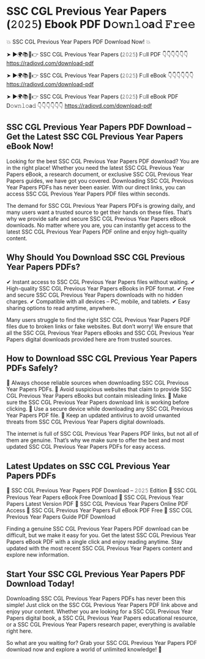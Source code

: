 # SSC CGL Previous Year Papers (𝟸𝟶𝟸𝟻) Ebook PDF D𝚘𝚠𝚗𝚕𝚘a𝚍 𝙵𝚛𝚎𝚎

💥 SSC CGL Previous Year Papers PDF Download Now! 💥

➤ ►🌍📚📱👉 SSC CGL Previous Year Papers (𝟸𝟶𝟸𝟻) F𝚞ll PDF 👇👇👇👇👇👇
https://radiovd.com/download-pdf

➤ ►🌍📚📱👉 SSC CGL Previous Year Papers (𝟸𝟶𝟸𝟻) F𝚞ll eBook 👇👇👇👇👇👇
https://radiovd.com/download-pdf

➤ ►🌍📚📱👉 SSC CGL Previous Year Papers (𝟸𝟶𝟸𝟻) F𝚞ll eBook PDF D𝚘𝚠𝚗𝚕𝚘a𝚍 👇👇👇👇👇👇
https://radiovd.com/download-pdf

## SSC CGL Previous Year Papers PDF Download – Get the Latest SSC CGL Previous Year Papers eBook Now!

Looking for the best SSC CGL Previous Year Papers PDF download? You are in the right place! Whether you need the latest SSC CGL Previous Year Papers eBook, a research document, or exclusive SSC CGL Previous Year Papers guides, we have got you covered. Downloading SSC CGL Previous Year Papers PDFs has never been easier. With our direct links, you can access SSC CGL Previous Year Papers PDF files within seconds.

The demand for SSC CGL Previous Year Papers PDFs is growing daily, and many users want a trusted source to get their hands on these files. That’s why we provide safe and secure SSC CGL Previous Year Papers eBook downloads. No matter where you are, you can instantly get access to the latest SSC CGL Previous Year Papers PDF online and enjoy high-quality content.

## Why Should You Download SSC CGL Previous Year Papers PDFs?

✔ Instant access to SSC CGL Previous Year Papers files without waiting.
✔ High-quality SSC CGL Previous Year Papers eBooks in PDF format.
✔ Free and secure SSC CGL Previous Year Papers downloads with no hidden charges.
✔ Compatible with all devices – PC, mobile, and tablets.
✔ Easy sharing options to read anytime, anywhere.

Many users struggle to find the right SSC CGL Previous Year Papers PDF files due to broken links or fake websites. But don’t worry! We ensure that all the SSC CGL Previous Year Papers eBooks and SSC CGL Previous Year Papers digital downloads provided here are from trusted sources.

## How to Download SSC CGL Previous Year Papers PDFs Safely?

📌 Always choose reliable sources when downloading SSC CGL Previous Year Papers PDFs.
📌 Avoid suspicious websites that claim to provide SSC CGL Previous Year Papers eBooks but contain misleading links.
📌 Make sure the SSC CGL Previous Year Papers download link is working before clicking.
📌 Use a secure device while downloading any SSC CGL Previous Year Papers PDF file.
📌 Keep an updated antivirus to avoid unwanted threats from SSC CGL Previous Year Papers digital downloads.

The internet is full of SSC CGL Previous Year Papers PDF links, but not all of them are genuine. That’s why we make sure to offer the best and most updated SSC CGL Previous Year Papers PDFs for easy access.

## Latest Updates on SSC CGL Previous Year Papers PDFs

🔹 SSC CGL Previous Year Papers PDF Download – 𝟸𝟶𝟸𝟻 Edition
🔹 SSC CGL Previous Year Papers eBook Free Download
🔹 SSC CGL Previous Year Papers Latest Version PDF
🔹 SSC CGL Previous Year Papers Online PDF Access
🔹 SSC CGL Previous Year Papers Full eBook PDF Free
🔹 SSC CGL Previous Year Papers Guide PDF Download

Finding a genuine SSC CGL Previous Year Papers PDF download can be difficult, but we make it easy for you. Get the latest SSC CGL Previous Year Papers eBook PDF with a single click and enjoy reading anytime. Stay updated with the most recent SSC CGL Previous Year Papers content and explore new information.

## Start Your SSC CGL Previous Year Papers PDF Download Today!

Downloading SSC CGL Previous Year Papers PDFs has never been this simple! Just click on the SSC CGL Previous Year Papers PDF link above and enjoy your content. Whether you are looking for a SSC CGL Previous Year Papers digital book, a SSC CGL Previous Year Papers educational resource, or a SSC CGL Previous Year Papers research paper, everything is available right here.

So what are you waiting for? Grab your SSC CGL Previous Year Papers PDF download now and explore a world of unlimited knowledge! 🚀